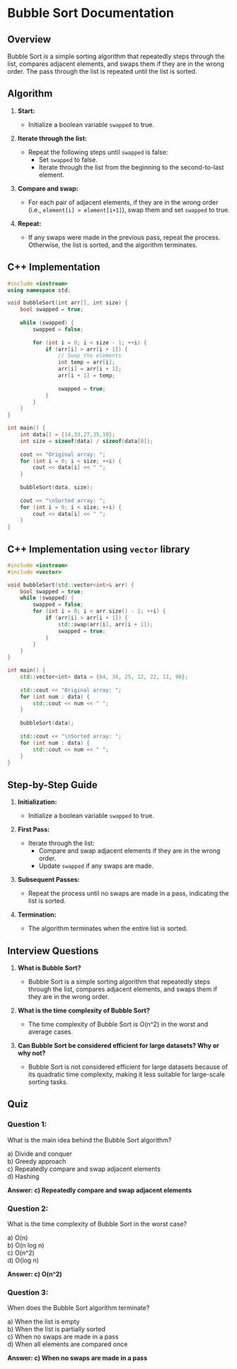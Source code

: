 # Bubble Sort Documentation

## Overview

Bubble Sort is a simple sorting algorithm that repeatedly steps through the list, compares adjacent elements, and swaps them if they are in the wrong order. The pass through the list is repeated until the list is sorted.

## Algorithm

1. **Start:**
   - Initialize a boolean variable `swapped` to true.

2. **Iterate through the list:**
   - Repeat the following steps until `swapped` is false:
     - Set `swapped` to false.
     - Iterate through the list from the beginning to the second-to-last element.

3. **Compare and swap:**
   - For each pair of adjacent elements, if they are in the wrong order (i.e., `element[i] > element[i+1]`), swap them and set `swapped` to true.

4. **Repeat:**
   - If any swaps were made in the previous pass, repeat the process. Otherwise, the list is sorted, and the algorithm terminates.

## C++ Implementation

```cpp
#include <iostream>
using namespace std;

void bubbleSort(int arr[], int size) {
    bool swapped = true;
    
    while (swapped) {
        swapped = false;
        
        for (int i = 0; i < size - 1; ++i) {
            if (arr[i] > arr[i + 1]) {
                // Swap the elements
                int temp = arr[i];
                arr[i] = arr[i + 1];
                arr[i + 1] = temp;
                
                swapped = true;
            }
        }
    }
}

int main() {
    int data[] = {14,33,27,35,10};
    int size = sizeof(data) / sizeof(data[0]);
    
    cout << "Original array: ";
    for (int i = 0; i < size; ++i) {
        cout << data[i] << " ";
    }
    
    bubbleSort(data, size);
    
    cout << "\nSorted array: ";
    for (int i = 0; i < size; ++i) {
        cout << data[i] << " ";
    }
}
```

## C++ Implementation using `vector` library

```cpp
#include <iostream>
#include <vector>

void bubbleSort(std::vector<int>& arr) {
    bool swapped = true;
    while (swapped) {
        swapped = false;
        for (int i = 0; i < arr.size() - 1; ++i) {
            if (arr[i] > arr[i + 1]) {
                std::swap(arr[i], arr[i + 1]);
                swapped = true;
            }
        }
    }
}

int main() {
    std::vector<int> data = {64, 34, 25, 12, 22, 11, 90};
    
    std::cout << "Original array: ";
    for (int num : data) {
        std::cout << num << " ";
    }
    
    bubbleSort(data);
    
    std::cout << "\nSorted array: ";
    for (int num : data) {
        std::cout << num << " ";
    }
}
```

## Step-by-Step Guide

1. **Initialization:**
   - Initialize a boolean variable `swapped` to true.

2. **First Pass:**
   - Iterate through the list:
     - Compare and swap adjacent elements if they are in the wrong order.
     - Update `swapped` if any swaps are made.

3. **Subsequent Passes:**
   - Repeat the process until no swaps are made in a pass, indicating the list is sorted.

4. **Termination:**
   - The algorithm terminates when the entire list is sorted.

## Interview Questions

1. **What is Bubble Sort?**
   - Bubble Sort is a simple sorting algorithm that repeatedly steps through the list, compares adjacent elements, and swaps them if they are in the wrong order.

2. **What is the time complexity of Bubble Sort?**
   - The time complexity of Bubble Sort is O(n^2) in the worst and average cases.

3. **Can Bubble Sort be considered efficient for large datasets? Why or why not?**
   - Bubble Sort is not considered efficient for large datasets because of its quadratic time complexity, making it less suitable for large-scale sorting tasks.

## Quiz

### Question 1:
What is the main idea behind the Bubble Sort algorithm?

a) Divide and conquer  
b) Greedy approach  
c) Repeatedly compare and swap adjacent elements  
d) Hashing

**Answer: c) Repeatedly compare and swap adjacent elements**

### Question 2:
What is the time complexity of Bubble Sort in the worst case?

a) O(n)  
b) O(n log n)  
c) O(n^2)  
d) O(log n)

**Answer: c) O(n^2)**

### Question 3:
When does the Bubble Sort algorithm terminate?

a) When the list is empty  
b) When the list is partially sorted  
c) When no swaps are made in a pass  
d) When all elements are compared once

**Answer: c) When no swaps are made in a pass**

